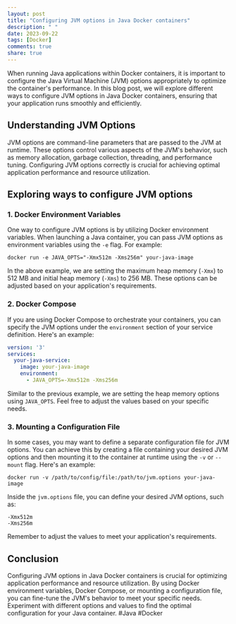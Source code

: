 ```yaml
---
layout: post
title: "Configuring JVM options in Java Docker containers"
description: " "
date: 2023-09-22
tags: [Docker]
comments: true
share: true
---
```


When running Java applications within Docker containers, it is important to configure the Java Virtual Machine (JVM) options appropriately to optimize the container's performance. In this blog post, we will explore different ways to configure JVM options in Java Docker containers, ensuring that your application runs smoothly and efficiently.

## Understanding JVM Options

JVM options are command-line parameters that are passed to the JVM at runtime. These options control various aspects of the JVM's behavior, such as memory allocation, garbage collection, threading, and performance tuning. Configuring JVM options correctly is crucial for achieving optimal application performance and resource utilization.

## Exploring ways to configure JVM options

### 1. Docker Environment Variables

One way to configure JVM options is by utilizing Docker environment variables. When launching a Java container, you can pass JVM options as environment variables using the `-e` flag. For example:

```docker
docker run -e JAVA_OPTS="-Xmx512m -Xms256m" your-java-image
```

In the above example, we are setting the maximum heap memory (`-Xmx`) to 512 MB and initial heap memory (`-Xms`) to 256 MB. These options can be adjusted based on your application's requirements.

### 2. Docker Compose

If you are using Docker Compose to orchestrate your containers, you can specify the JVM options under the `environment` section of your service definition. Here's an example:

```yaml
version: '3'
services:
  your-java-service:
    image: your-java-image
    environment:
      - JAVA_OPTS=-Xmx512m -Xms256m
```

Similar to the previous example, we are setting the heap memory options using `JAVA_OPTS`. Feel free to adjust the values based on your specific needs.

### 3. Mounting a Configuration File

In some cases, you may want to define a separate configuration file for JVM options. You can achieve this by creating a file containing your desired JVM options and then mounting it to the container at runtime using the `-v` or `--mount` flag. Here's an example:

```docker
docker run -v /path/to/config/file:/path/to/jvm.options your-java-image
```

Inside the `jvm.options` file, you can define your desired JVM options, such as:

```
-Xmx512m
-Xms256m
```

Remember to adjust the values to meet your application's requirements.

## Conclusion

Configuring JVM options in Java Docker containers is crucial for optimizing application performance and resource utilization. By using Docker environment variables, Docker Compose, or mounting a configuration file, you can fine-tune the JVM's behavior to meet your specific needs. Experiment with different options and values to find the optimal configuration for your Java container. #Java #Docker